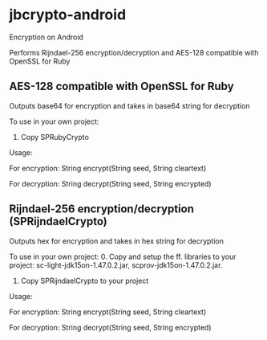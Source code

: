 jbcrypto-android
================

Encryption on Android

Performs Rijndael-256 encryption/decryption and AES-128 compatible with OpenSSL for Ruby

AES-128 compatible with OpenSSL for Ruby
----------------------------------------
Outputs base64 for encryption and takes in base64 string for decryption

To use in your own project:
1. Copy SPRubyCrypto

Usage:

For encryption:
String encrypt(String seed, String cleartext)

For decryption:
String decrypt(String seed, String encrypted)

Rijndael-256 encryption/decryption (SPRijndaelCrypto)
---------------------------------------
Outputs hex for encryption and takes in hex string for decryption

To use in your own project:
0. Copy and setup the ff. libraries to your project: sc-light-jdk15on-1.47.0.2.jar, scprov-jdk15on-1.47.0.2.jar.
1. Copy SPRijndaelCrypto to your project

Usage:

For encryption:
String encrypt(String seed, String cleartext)

For decryption:
String decrypt(String seed, String encrypted)
